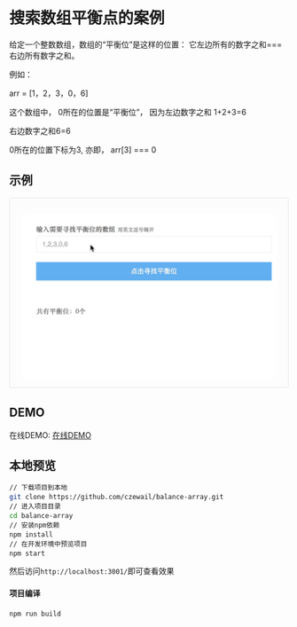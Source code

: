 # 搜索数组平衡点的案例

给定一个整数数组，数组的“平衡位”是这样的位置： 它左边所有的数字之和===右边所有数字之和。

例如：

arr = [1，2，3，0，6]

这个数组中， 0所在的位置是“平衡位”， 因为左边数字之和 1+2+3=6

右边数字之和6=6

0所在的位置下标为3, 亦即， arr[3] === 0

## 示例
![示例](imgs/array.gif)


## DEMO
在线DEMO: [在线DEMO](https://github.com/czewail/balance-array)

## 本地预览

```bash
// 下载项目到本地
git clone https://github.com/czewail/balance-array.git
// 进入项目目录
cd balance-array
// 安装npm依赖
npm install
// 在开发环境中预览项目
npm start
```
然后访问`http://localhost:3001/`即可查看效果

#### 项目编译
```bash
npm run build
```
